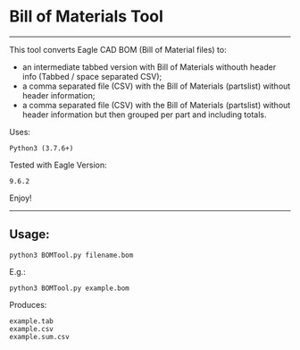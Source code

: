 # Bill of Materials Tool
---------------------------

This tool converts Eagle CAD BOM (Bill of Material files) to:
- an intermediate tabbed version with Bill of Materials withouth header info (Tabbed / space separated CSV);
- a comma separated file (CSV) with the Bill of Materials (partslist) without header information;
- a comma separated file (CSV) with the Bill of Materials (partslist) without header information but then grouped per part and including totals.

Uses: 

    Python3 (3.7.6+)
    
Tested with Eagle Version:

    9.6.2

Enjoy!

---------------------------

## Usage:

    python3 BOMTool.py filename.bom


E.g.:

    python3 BOMTool.py example.bom
    
Produces:

    example.tab
    example.csv
    example.sum.csv

